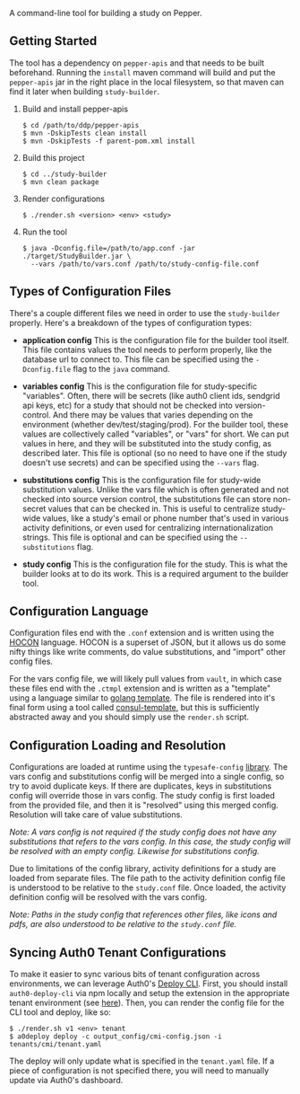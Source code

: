 A command-line tool for building a study on Pepper.

## Getting Started

The tool has a dependency on `pepper-apis` and that needs to be built
beforehand. Running the `install` maven command will build and put the
`pepper-apis` jar in the right place in the local filesystem, so that maven can
find it later when building `study-builder`.

1. Build and install pepper-apis
    ```
    $ cd /path/to/ddp/pepper-apis
    $ mvn -DskipTests clean install
    $ mvn -DskipTests -f parent-pom.xml install
    ```
2. Build this project
    ```
    $ cd ../study-builder
    $ mvn clean package
    ```
3. Render configurations
    ```
    $ ./render.sh <version> <env> <study>
    ```
4. Run the tool
    ```
    $ java -Dconfig.file=/path/to/app.conf -jar ./target/StudyBuilder.jar \
      --vars /path/to/vars.conf /path/to/study-config-file.conf
    ```

## Types of Configuration Files

There's a couple different files we need in order to use the `study-builder`
properly. Here's a breakdown of the types of configuration types:

- **application config** This is the configuration file for the builder tool
  itself. This file contains values the tool needs to perform properly, like
  the database url to connect to. This file can be specified using the
  `-Dconfig.file` flag to the `java` command.

- **variables config** This is the configuration file for study-specific
  "variables". Often, there will be secrets (like auth0 client ids, sendgrid
  api keys, etc) for a study that should not be checked into version-control.
  And there may be values that varies depending on the environment (whether
  dev/test/staging/prod). For the builder tool, these values are collectively
  called "variables", or "vars" for short. We can put values in here, and they
  will be substituted into the study config, as described later. This file is
  optional (so no need to have one if the study doesn't use secrets) and can be
  specified using the `--vars` flag.

- **substitutions config** This is the configuration file for study-wide
  substitution values. Unlike the vars file which is often generated and not
  checked into source version control, the substitutions file can store
  non-secret values that can be checked in. This is useful to centralize
  study-wide values, like a study's email or phone number that's used in
  various activity definitions, or even used for centralizing
  internationalization strings. This file is optional and can be specified
  using the `--substitutions` flag.

- **study config** This is the configuration file for the study. This is what
  the builder looks at to do its work. This is a required argument to the
  builder tool.

## Configuration Language

Configuration files end with the `.conf` extension and is written using the
[HOCON][hocon] language. HOCON is a superset of JSON, but it allows us do some
nifty things like write comments, do value substitutions, and "import" other
config files.

For the vars config file, we will likely pull values from `vault`, in which
case these files end with the `.ctmpl` extension and is written as a "template"
using a language similar to [golang template][go-tmpl]. The file is rendered
into it's final form using a tool called [consul-template][consul-tmpl], but
this is sufficiently abstracted away and you should simply use the `render.sh`
script.

## Configuration Loading and Resolution

Configurations are loaded at runtime using the `typesafe-config`
[library][tscfg-lib]. The vars config and substitutions config will be merged
into a single config, so try to avoid duplicate keys. If there are duplicates,
keys in substitutions config will override those in vars config. The study
config is first loaded from the provided file, and then it is "resolved" using
this merged config. Resolution will take care of value substitutions.

*Note: A vars config is not required if the study config does not have any
substitutions that refers to the vars config. In this case, the study config
will be resolved with an empty config. Likewise for substitutions config.*

Due to limitations of the config library, activity definitions for a study are
loaded from separate files. The file path to the activity definition config
file is understood to be relative to the `study.conf` file. Once loaded, the
activity definition config will be resolved with the vars config.

*Note: Paths in the study config that references other files, like icons and
pdfs, are also understood to be relative to the `study.conf` file.*

[hocon]: https://github.com/lightbend/config/blob/master/HOCON.md
[go-tmpl]: https://golang.org/pkg/text/template/
[consul-tmpl]: https://github.com/hashicorp/consul-template
[tscfg-lib]: https://github.com/lightbend/config

## Syncing Auth0 Tenant Configurations

To make it easier to sync various bits of tenant configuration across
environments, we can leverage Auth0's [Deploy CLI][cli]. First, you should
install `auth0-deploy-cli` via npm locally and setup the extension in the
appropriate tenant environment (see [here][install-docs]). Then, you can render
the config file for the CLI tool and deploy, like so:

```
$ ./render.sh v1 <env> tenant
$ a0deploy deploy -c output_config/cmi-config.json -i tenants/cmi/tenant.yaml
```

The deploy will only update what is specified in the `tenant.yaml` file. If a
piece of configuration is not specified there, you will need to manually update
via Auth0's dashboard.

[cli]: https://auth0.com/docs/extensions/deploy-cli
[install-docs]: https://auth0.com/docs/extensions/deploy-cli/guides/install-deploy-cli
